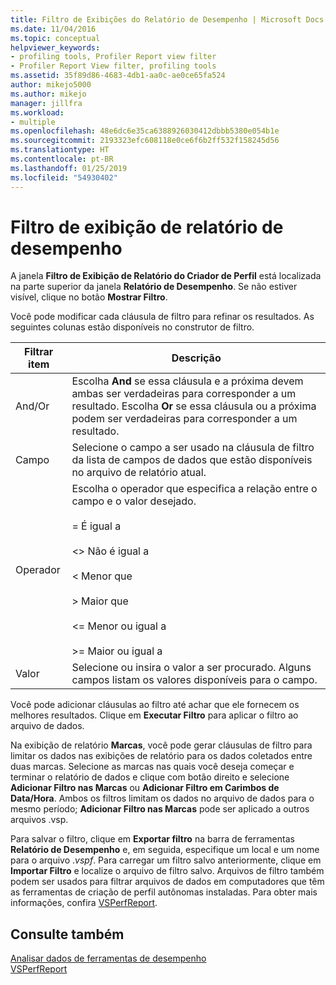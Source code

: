 ```yaml
---
title: Filtro de Exibições do Relatório de Desempenho | Microsoft Docs
ms.date: 11/04/2016
ms.topic: conceptual
helpviewer_keywords:
- profiling tools, Profiler Report view filter
- Profiler Report View filter, profiling tools
ms.assetid: 35f89d86-4683-4db1-aa0c-ae0ce65fa524
author: mikejo5000
ms.author: mikejo
manager: jillfra
ms.workload:
- multiple
ms.openlocfilehash: 48e6dc6e35ca6388926030412dbbb5380e054b1e
ms.sourcegitcommit: 2193323efc608118e0ce6f6b2ff532f158245d56
ms.translationtype: HT
ms.contentlocale: pt-BR
ms.lasthandoff: 01/25/2019
ms.locfileid: "54930402"
---
```

# <a name="performance-report-view-filter"></a>Filtro de exibição de relatório de desempenho
A janela **Filtro de Exibição de Relatório do Criador de Perfil** está localizada na parte superior da janela **Relatório de Desempenho**. Se não estiver visível, clique no botão **Mostrar Filtro**.  
  
 Você pode modificar cada cláusula de filtro para refinar os resultados. As seguintes colunas estão disponíveis no construtor de filtro.  
  
|Filtrar item|Descrição|  
|-----------------|-----------------|  
|And/Or|Escolha **And** se essa cláusula e a próxima devem ambas ser verdadeiras para corresponder a um resultado. Escolha **Or** se essa cláusula ou a próxima podem ser verdadeiras para corresponder a um resultado.|  
|Campo|Selecione o campo a ser usado na cláusula de filtro da lista de campos de dados que estão disponíveis no arquivo de relatório atual.|  
|Operador|Escolha o operador que especifica a relação entre o campo e o valor desejado.<br /><br /> =    É igual a<br /><br /> <>  Não é igual a<br /><br /> <    Menor que<br /><br /> >    Maior que<br /><br /> <=  Menor ou igual a<br /><br /> >= Maior ou igual a|  
|Valor|Selecione ou insira o valor a ser procurado. Alguns campos listam os valores disponíveis para o campo.|  
  
 Você pode adicionar cláusulas ao filtro até achar que ele fornecem os melhores resultados. Clique em **Executar Filtro** para aplicar o filtro ao arquivo de dados.  
  
 Na exibição de relatório **Marcas**, você pode gerar cláusulas de filtro para limitar os dados nas exibições de relatório para os dados coletados entre duas marcas. Selecione as marcas nas quais você deseja começar e terminar o relatório de dados e clique com botão direito e selecione **Adicionar Filtro nas Marcas** ou **Adicionar Filtro em Carimbos de Data/Hora**. Ambos os filtros limitam os dados no arquivo de dados para o mesmo período; **Adicionar Filtro nas Marcas** pode ser aplicado a outros arquivos .vsp.  
  
 Para salvar o filtro, clique em **Exportar filtro** na barra de ferramentas **Relatório de Desempenho** e, em seguida, especifique um local e um nome para o arquivo .*vspf*. Para carregar um filtro salvo anteriormente, clique em **Importar Filtro** e localize o arquivo de filtro salvo. Arquivos de filtro também podem ser usados para filtrar arquivos de dados em computadores que têm as ferramentas de criação de perfil autônomas instaladas. Para obter mais informações, confira [VSPerfReport](../profiling/vsperfreport.md).  
  
## <a name="see-also"></a>Consulte também  
 [Analisar dados de ferramentas de desempenho](../profiling/analyzing-performance-tools-data.md)   
 [VSPerfReport](../profiling/vsperfreport.md)